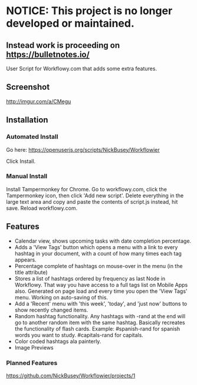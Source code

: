 # NOTICE: This project is no longer developed or maintained.

## Instead work is proceeding on https://bulletnotes.io/

User Script for Workflowy.com that adds some extra features.

## Screenshot

http://imgur.com/a/CMegu

## Installation

### Automated Install

Go here: https://openuserjs.org/scripts/NickBusey/Workflowier

Click Install.

### Manual Install
Install Tampermonkey for Chrome. Go to workflowy.com, click the Tampermonkey icon, then click 'Add new script'. Delete everything in the large text area and copy and paste the contents of script.js instead, hit save. Reload workflowy.com.

## Features

 - Calendar view, shows upcoming tasks with date completion percentage.
 - Adds a 'View Tags' button which opens a menu with a link to every hashtag in your document, with a count of how many times each tag appears.
 - Percentage complete of hashtags on mouse-over in the menu (in the title attribute)
 - Stores a list of hashtags ordered by frequency as last Node in Workflowy. That way you have access to a full tags list on Mobile Apps also. Generated on page load and every time you open the 'View Tags' menu. Working on auto-saving of this.
 - Add a 'Recent' menu with 'this week', 'today', and 'just now' buttons to show recently changed items.
 - Random hashtag functionality. Any hashtags with -rand at the end will go to another random item with the same hashtag. Basically recreates the functionality of flash cards.
  Example: #spanish-rand for spanish words you want to study. #capitals-rand for capitals.
 - Color coded hashtags ala painterly.
 - Image Previews

### Planned Features

https://github.com/NickBusey/Workflowier/projects/1

